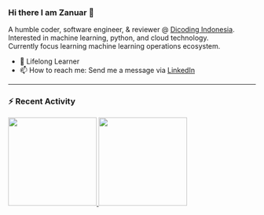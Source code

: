 ### Hi there I am Zanuar 👋

<!--
**zanuarts/zanuarts** is a ✨ _special_ ✨ repository because its `README.md` (this file) appears on your GitHub profile.

Here are some ideas to get you started:

- 🔭 I’m currently working on ...
- 🌱 I’m currently learning ...
- 👯 I’m looking to collaborate on ...
- 🤔 I’m looking for help with ...
- 💬 Ask me about ...
- 📫 How to reach me: ...
- 😄 Pronouns: ...
- ⚡ Fun fact: ...
-->

A humble coder, software engineer, & reviewer @ [Dicoding Indonesia](https://www.dicoding.com).<br> 
Interested in machine learning, python, and cloud technology.<br>
Currently focus learning machine learning operations ecosystem.

- 🌱 Lifelong Learner<br>
- 📫 How to reach me: Send me a message via [LinkedIn](https://www.linkedin.com/in/zanuar-er)

---

### :zap: Recent Activity

<p align="left">
<a href="https://github.com/zanuarts">
  <img height="180em" src="https://github-readme-stats-eight-theta.vercel.app/api?username=zanuarts&show_icons=true&theme=dark&include_all_commits=true&count_private=true"/>
  <img height="180em" src="https://github-readme-stats-eight-theta.vercel.app/api/top-langs/?username=zanuarts&layout=compact&langs_count=8&theme=dark&hide=jupyter%20notebook,html,css"/>
</a>
</p>
